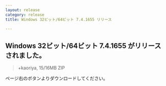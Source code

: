 ```yaml
---
layout: release
category: release
title: Windows 32ビット/64ビット 7.4.1655 リリース

---
```

## Windows 32ビット/64ビット 7.4.1655 がリリースされました。

> +kaoriya, 15/16MB ZIP

ページ右のボタンよりダウンロードしてください。
